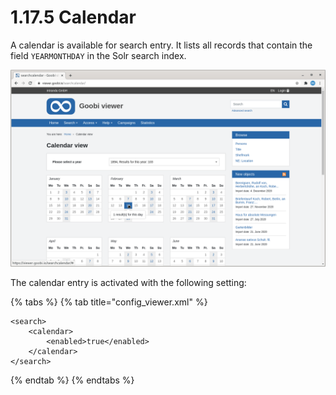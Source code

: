 # 1.17.5 Calendar

A calendar is available for search entry. It lists all records that contain the field `YEARMONTHDAY` in the Solr search index. 

![Calendar view to browse into the content](../../../.gitbook/assets/conf_1.17.5.png)

The calendar entry is activated with the following setting:

{% tabs %}
{% tab title="config\_viewer.xml" %}
```markup
<search>
    <calendar>
        <enabled>true</enabled>
    </calendar>
</search>
```
{% endtab %}
{% endtabs %}


